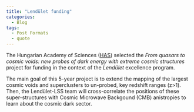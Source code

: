 ```yaml
---
title: "Lendület funding"
categories:
  - Blog
tags:
  - Post Formats
  - quote
---
```


The Hungarian Academy of Sciences ([HAS]([https://mta.hu/english])) selected the _From quasars to cosmic voids: new probes of dark energy with extreme cosmic structures_ project for funding in the context of the _Lendület_ excellence program. 

The main goal of this 5-year project is to extend the mapping of the largest cosmic voids and superclusters to un-probed, key redshift ranges (z>1). Then, the Lendület-LSS team will cross-correlate the positions of these super-structures with Cosmic Microwave Backgound (CMB) anistropies to learn about the cosmic dark sector.
